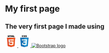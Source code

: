 <h1>My first page </h1>

<h2>The very first page I made using</h2> 

<a href="https://www.w3.org/html/" target="_blank" rel="noreferrer"> <img src="https://raw.githubusercontent.com/devicons/devicon/master/icons/html5/html5-original-wordmark.svg" alt="html5" width="40" height="40"/> </a>
<a href="https://www.w3schools.com/css/" target="_blank" rel="noreferrer"> <img src="https://raw.githubusercontent.com/devicons/devicon/master/icons/css3/css3-original-wordmark.svg" alt="css3" width="40" height="40"/> </a>
<a href="https://getbootstrap.com/"> <img src="https://getbootstrap.com/docs/5.3/assets/brand/bootstrap-logo-shadow.png" alt="Bootstrap logo" width="40" height="40"></a>

